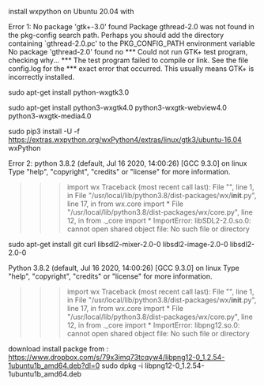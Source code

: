 install wxpython on Ubuntu 20.04 with 

Error 1: 
No package 'gtk+-3.0' found
    Package gthread-2.0 was not found in the pkg-config search path.
    Perhaps you should add the directory containing `gthread-2.0.pc'
    to the PKG_CONFIG_PATH environment variable
    No package 'gthread-2.0' found
    no
    *** Could not run GTK+ test program, checking why...
    *** The test program failed to compile or link. See the file config.log for the
    *** exact error that occurred. This usually means GTK+ is incorrectly installed.
 

sudo apt-get install python-wxgtk3.0

sudo apt-get install python3-wxgtk4.0 python3-wxgtk-webview4.0 python3-wxgtk-media4.0

sudo pip3 install -U -f https://extras.wxpython.org/wxPython4/extras/linux/gtk3/ubuntu-16.04 wxPython

 
Error 2: 
 python 3.8.2 (default, Jul 16 2020, 14:00:26) 
[GCC 9.3.0] on linux
Type "help", "copyright", "credits" or "license" for more information.
>>> import wx
Traceback (most recent call last):
  File "<stdin>", line 1, in <module>
  File "/usr/local/lib/python3.8/dist-packages/wx/__init__.py", line 17, in <module>
    from wx.core import *
  File "/usr/local/lib/python3.8/dist-packages/wx/core.py", line 12, in <module>
    from ._core import *
ImportError: libSDL2-2.0.so.0: cannot open shared object file: No such file or directory


 sudo apt-get install git curl libsdl2-mixer-2.0-0 libsdl2-image-2.0-0 libsdl2-2.0-0
 
Python 3.8.2 (default, Jul 16 2020, 14:00:26) 
[GCC 9.3.0] on linux
Type "help", "copyright", "credits" or "license" for more information.
>>> import wx
Traceback (most recent call last):
  File "<stdin>", line 1, in <module>
  File "/usr/local/lib/python3.8/dist-packages/wx/__init__.py", line 17, in <module>
    from wx.core import *
  File "/usr/local/lib/python3.8/dist-packages/wx/core.py", line 12, in <module>
    from ._core import *
ImportError: libpng12.so.0: cannot open shared object file: No such file or directory

 download install packge from : 
 https://www.dropbox.com/s/79x3imq73tcqyw4/libpng12-0_1.2.54-1ubuntu1b_amd64.deb?dl=0
 sudo dpkg -i libpng12-0_1.2.54-1ubuntu1b_amd64.deb
 
 
 

